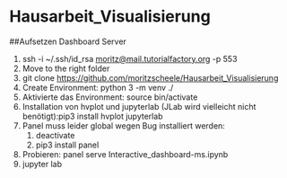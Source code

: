 # Hausarbeit_Visualisierung

##Aufsetzen Dashboard Server

1. ssh -i ~/.ssh/id_rsa moritz@mail.tutorialfactory.org -p 553
2. Move to the right folder
3. git clone https://github.com/moritzscheele/Hausarbeit_Visualisierung
4. Create Environment: python 3 -m venv ./
5. Aktivierte das Environment: source bin/activate
6. Installation von hvplot und jupyterlab (JLab wird vielleicht nicht benötigt):pip3 install hvplot jupyterlab
7. Panel muss leider global wegen Bug installiert werden:
    1. deactivate
    2. pip3 install panel
8. Probieren: panel serve Interactive_dashboard-ms.ipynb
9. jupyter lab
